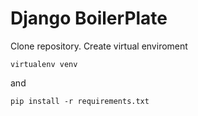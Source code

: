 # Django BoilerPlate

Clone repository. Create virtual enviroment

```
virtualenv venv
```

and 

```
pip install -r requirements.txt
```

